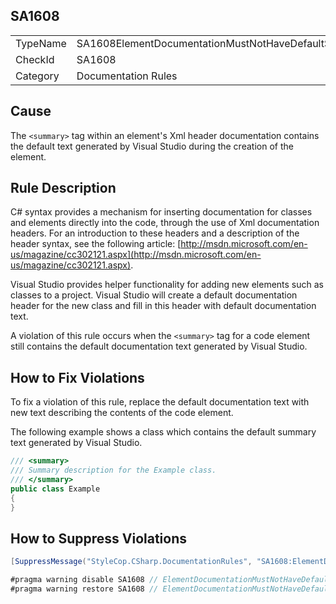 ﻿## SA1608

<table>
<tr>
  <td>TypeName</td>
  <td>SA1608ElementDocumentationMustNotHaveDefaultSummary</td>
</tr>
<tr>
  <td>CheckId</td>
  <td>SA1608</td>
</tr>
<tr>
  <td>Category</td>
  <td>Documentation Rules</td>
</tr>
</table>

## Cause

The `<summary>` tag within an element's Xml header documentation contains the default text generated by Visual Studio during the creation of the element.

## Rule Description

C# syntax provides a mechanism for inserting documentation for classes and elements directly into the code, through the use of Xml documentation headers. For an introduction to these headers and a description of the header syntax, see the following article: [http://msdn.microsoft.com/en-us/magazine/cc302121.aspx](http://msdn.microsoft.com/en-us/magazine/cc302121.aspx).

Visual Studio provides helper functionality for adding new elements such as classes to a project. Visual Studio will create a default documentation header for the new class and fill in this header with default documentation text.

A violation of this rule occurs when the `<summary>` tag for a code element still contains the default documentation text generated by Visual Studio.

## How to Fix Violations

To fix a violation of this rule, replace the default documentation text with new text describing the contents of the code element.

The following example shows a class which contains the default summary text generated by Visual Studio.

```csharp
/// <summary>
/// Summary description for the Example class.
/// </summary>
public class Example
{
}
```

## How to Suppress Violations

```csharp
[SuppressMessage("StyleCop.CSharp.DocumentationRules", "SA1608:ElementDocumentationMustNotHaveDefaultSummary", Justification = "Reviewed.")]
```

```csharp
#pragma warning disable SA1608 // ElementDocumentationMustNotHaveDefaultSummary
#pragma warning restore SA1608 // ElementDocumentationMustNotHaveDefaultSummary
```
